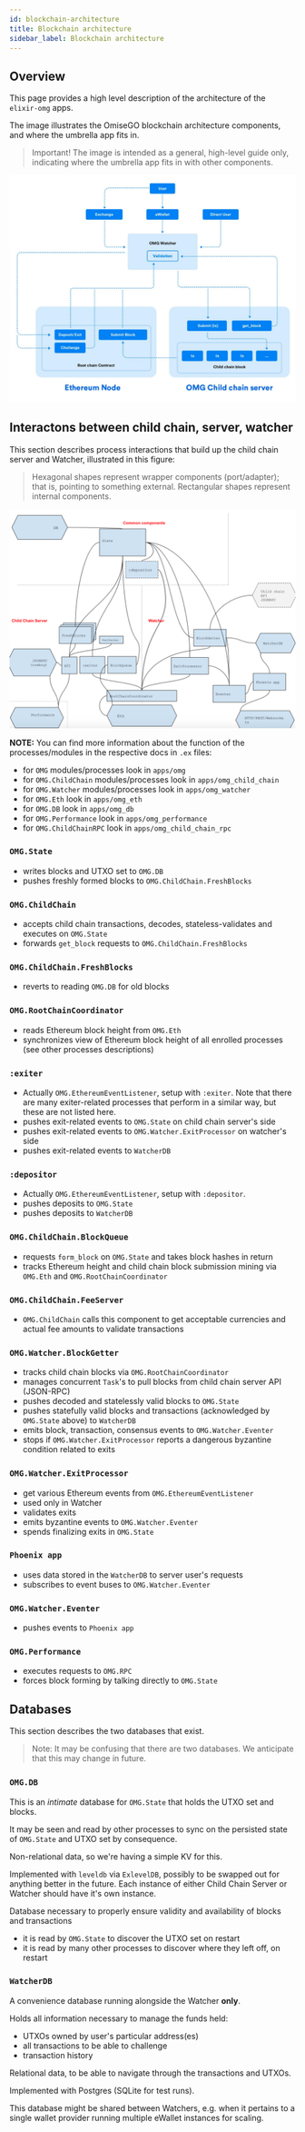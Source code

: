 ```yaml
---
id: blockchain-architecture
title: Blockchain architecture
sidebar_label: Blockchain architecture
---
```




## Overview
This page provides a high level description of the architecture of the `elixir-omg` apps.

The image illustrates the OmiseGO blockchain architecture components, and where the umbrella app fits in. 

> Important! The image is intended as a general, high-level guide only, indicating where the umbrella app fits in with other components.

![high level architecture overview diagram](assets/architecture-overview.png)

## Interactons between child chain, server, watcher

This section describes process interactions that build up the child chain server and Watcher, illustrated in this figure: 

> Hexagonal shapes represent wrapper components (port/adapter); that is, pointing to something external. Rectangular shapes represent internal components.

![Component interaction](assets/component-interaction.png)


**NOTE:**
You can find more information about the function of the processes/modules in  the respective docs in `.ex` files:

- for `OMG` modules/processes look in `apps/omg`
- for `OMG.ChildChain` modules/processes look in `apps/omg_child_chain`
- for `OMG.Watcher` modules/processes look in `apps/omg_watcher`
- for `OMG.Eth` look in `apps/omg_eth`
- for `OMG.DB` look in `apps/omg_db`
- for `OMG.Performance` look in `apps/omg_performance`
- for `OMG.ChildChainRPC` look in `apps/omg_child_chain_rpc`



### `OMG.State`

* writes blocks and UTXO set to `OMG.DB`
* pushes freshly formed blocks to `OMG.ChildChain.FreshBlocks`

### `OMG.ChildChain`

* accepts child chain transactions, decodes, stateless-validates and executes on `OMG.State`
* forwards `get_block` requests to `OMG.ChildChain.FreshBlocks`

### `OMG.ChildChain.FreshBlocks`

* reverts to reading `OMG.DB` for old blocks

### `OMG.RootChainCoordinator`

* reads Ethereum block height from `OMG.Eth`
* synchronizes view of Ethereum block height of all enrolled processes (see other processes descriptions)

### `:exiter`

* Actually `OMG.EthereumEventListener`, setup with `:exiter`.
    Note that there are many exiter-related processes that perform in a similar way, but these are not listed here.
* pushes exit-related events to `OMG.State` on child chain server's side
* pushes exit-related events to `OMG.Watcher.ExitProcessor` on watcher's side
* pushes exit-related events to `WatcherDB`

### `:depositor`

* Actually `OMG.EthereumEventListener`, setup with `:depositor`. 
* pushes deposits to `OMG.State`
* pushes deposits to `WatcherDB`

### `OMG.ChildChain.BlockQueue`

* requests `form_block` on `OMG.State` and takes block hashes in return
* tracks Ethereum height and child chain block submission mining via `OMG.Eth` and `OMG.RootChainCoordinator`

### `OMG.ChildChain.FeeServer`

* `OMG.ChildChain` calls this component to get acceptable currencies and actual fee amounts to validate transactions

### `OMG.Watcher.BlockGetter`

- tracks child chain blocks via `OMG.RootChainCoordinator`
- manages concurrent `Task`'s to pull blocks from child chain server API (JSON-RPC)
- pushes decoded and statelessly valid blocks to `OMG.State`
- pushes statefully valid blocks and transactions (acknowledged by `OMG.State` above) to `WatcherDB`
- emits block, transaction, consensus events to `OMG.Watcher.Eventer`
- stops if `OMG.Watcher.ExitProcessor` reports a dangerous byzantine condition related to exits

### `OMG.Watcher.ExitProcessor`

- get various Ethereum events from `OMG.EthereumEventListener`
- used only in Watcher
- validates exits
- emits byzantine events to `OMG.Watcher.Eventer`
- spends finalizing exits in `OMG.State`

### `Phoenix app`

- uses data stored in the `WatcherDB` to server user's requests
- subscribes to event buses to `OMG.Watcher.Eventer`

### `OMG.Watcher.Eventer`

- pushes events to `Phoenix app`


### `OMG.Performance`

- executes requests to `OMG.RPC`
- forces block forming by talking directly to `OMG.State`




## Databases

This section describes the two databases that exist.

> Note: It may be confusing that there are two databases. We anticipate that this may change in future.

### `OMG.DB`

This is an *intimate* database for `OMG.State` that holds the UTXO set and blocks.

It may be seen and read by other processes to sync on the persisted state of `OMG.State` and UTXO set by consequence.

Non-relational data, so we're having a simple KV for this.

Implemented with `leveldb` via `ExlevelDB`, possibly to be swapped out for anything better in the future.
Each instance of either Child Chain Server or Watcher should have it's own instance.

Database necessary to properly ensure validity and availability of blocks and transactions

- it is read by `OMG.State` to discover the UTXO set on restart
- it is read by many other processes to discover where they left off, on restart


### `WatcherDB` 

A convenience database running alongside the Watcher **only**.

Holds all information necessary to manage the funds held:
- UTXOs owned by user's particular address(es)
- all transactions to be able to challenge
- transaction history

Relational data, to be able to navigate through the transactions and UTXOs.

Implemented with Postgres (SQLite for test runs).

This database might be shared between Watchers, e.g. when it pertains to a single wallet provider running multiple eWallet instances for scaling.